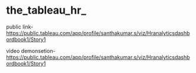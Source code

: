 # the_tableau_hr_



public link-https://public.tableau.com/app/profile/santhakumar.s/viz/Hranalyticsdashbordbook1/Story1



video demonsetion-https://public.tableau.com/app/profile/santhakumar.s/viz/Hranalyticsdashbordbook1/Story1

